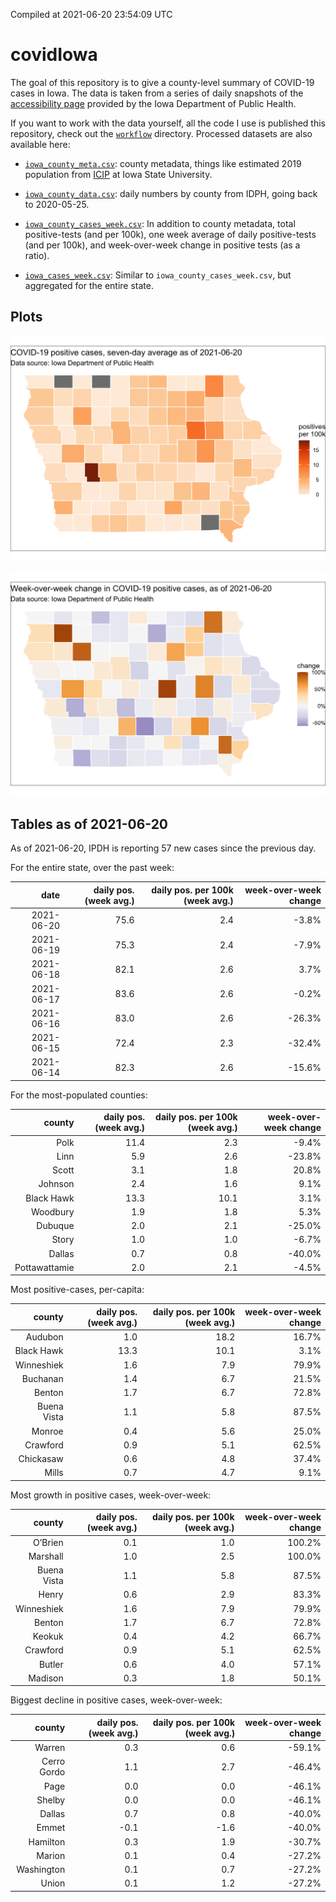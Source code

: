 Compiled at 2021-06-20 23:54:09 UTC

<!-- README.md is generated from README.Rmd. Please edit that file -->

# covidIowa

<!-- badges: start -->

<!-- badges: end -->

The goal of this repository is to give a county-level summary of
COVID-19 cases in Iowa. The data is taken from a series of daily
snapshots of the [accessibility
page](https://coronavirus.iowa.gov/pages/access) provided by the Iowa
Department of Public Health.

If you want to work with the data yourself, all the code I use is
published this repository, check out the [`workflow`](workflow)
directory. Processed datasets are also available here:

  - [`iowa_county_meta.csv`](https://raw.githubusercontent.com/ijlyttle/covidIowa/master/workflow/data/99-publish/iowa_county_meta.csv):
    county metadata, things like estimated 2019 population from
    [ICIP](https://www.icip.iastate.edu/tables/population/counties-estimates)
    at Iowa State University.

  - [`iowa_county_data.csv`](https://raw.githubusercontent.com/ijlyttle/covidIowa/master/workflow/data/99-publish/iowa_county_data.csv):
    daily numbers by county from IDPH, going back to 2020-05-25.

  - [`iowa_county_cases_week.csv`](https://raw.githubusercontent.com/ijlyttle/covidIowa/master/workflow/data/99-publish/iowa_county_data.csv):
    In addition to county metadata, total positive-tests (and per 100k),
    one week average of daily positive-tests (and per 100k), and
    week-over-week change in positive tests (as a ratio).

  - [`iowa_cases_week.csv`](https://raw.githubusercontent.com/ijlyttle/covidIowa/master/workflow/data/99-publish/iowa_cases_week.csv):
    Similar to `iowa_county_cases_week.csv`, but aggregated for the
    entire state.

## Plots

![](workflow/data/99-publish/iowa_cases.png)

![](workflow/data/99-publish/iowa_change.png)

## Tables as of 2021-06-20

As of 2021-06-20, IPDH is reporting 57 new cases since the previous day.

For the entire state, over the past week:

|       date | daily pos. (week avg.) | daily pos. per 100k (week avg.) | week-over-week change |
| ---------: | ---------------------: | ------------------------------: | --------------------: |
| 2021-06-20 |                   75.6 |                             2.4 |                \-3.8% |
| 2021-06-19 |                   75.3 |                             2.4 |                \-7.9% |
| 2021-06-18 |                   82.1 |                             2.6 |                  3.7% |
| 2021-06-17 |                   83.6 |                             2.6 |                \-0.2% |
| 2021-06-16 |                   83.0 |                             2.6 |               \-26.3% |
| 2021-06-15 |                   72.4 |                             2.3 |               \-32.4% |
| 2021-06-14 |                   82.3 |                             2.6 |               \-15.6% |

For the most-populated counties:

|        county | daily pos. (week avg.) | daily pos. per 100k (week avg.) | week-over-week change |
| ------------: | ---------------------: | ------------------------------: | --------------------: |
|          Polk |                   11.4 |                             2.3 |                \-9.4% |
|          Linn |                    5.9 |                             2.6 |               \-23.8% |
|         Scott |                    3.1 |                             1.8 |                 20.8% |
|       Johnson |                    2.4 |                             1.6 |                  9.1% |
|    Black Hawk |                   13.3 |                            10.1 |                  3.1% |
|      Woodbury |                    1.9 |                             1.8 |                  5.3% |
|       Dubuque |                    2.0 |                             2.1 |               \-25.0% |
|         Story |                    1.0 |                             1.0 |                \-6.7% |
|        Dallas |                    0.7 |                             0.8 |               \-40.0% |
| Pottawattamie |                    2.0 |                             2.1 |                \-4.5% |

Most positive-cases, per-capita:

|      county | daily pos. (week avg.) | daily pos. per 100k (week avg.) | week-over-week change |
| ----------: | ---------------------: | ------------------------------: | --------------------: |
|     Audubon |                    1.0 |                            18.2 |                 16.7% |
|  Black Hawk |                   13.3 |                            10.1 |                  3.1% |
|  Winneshiek |                    1.6 |                             7.9 |                 79.9% |
|    Buchanan |                    1.4 |                             6.7 |                 21.5% |
|      Benton |                    1.7 |                             6.7 |                 72.8% |
| Buena Vista |                    1.1 |                             5.8 |                 87.5% |
|      Monroe |                    0.4 |                             5.6 |                 25.0% |
|    Crawford |                    0.9 |                             5.1 |                 62.5% |
|   Chickasaw |                    0.6 |                             4.8 |                 37.4% |
|       Mills |                    0.7 |                             4.7 |                  9.1% |

Most growth in positive cases, week-over-week:

|      county | daily pos. (week avg.) | daily pos. per 100k (week avg.) | week-over-week change |
| ----------: | ---------------------: | ------------------------------: | --------------------: |
|     O’Brien |                    0.1 |                             1.0 |                100.2% |
|    Marshall |                    1.0 |                             2.5 |                100.0% |
| Buena Vista |                    1.1 |                             5.8 |                 87.5% |
|       Henry |                    0.6 |                             2.9 |                 83.3% |
|  Winneshiek |                    1.6 |                             7.9 |                 79.9% |
|      Benton |                    1.7 |                             6.7 |                 72.8% |
|      Keokuk |                    0.4 |                             4.2 |                 66.7% |
|    Crawford |                    0.9 |                             5.1 |                 62.5% |
|      Butler |                    0.6 |                             4.0 |                 57.1% |
|     Madison |                    0.3 |                             1.8 |                 50.1% |

Biggest decline in positive cases, week-over-week:

|      county | daily pos. (week avg.) | daily pos. per 100k (week avg.) | week-over-week change |
| ----------: | ---------------------: | ------------------------------: | --------------------: |
|      Warren |                    0.3 |                             0.6 |               \-59.1% |
| Cerro Gordo |                    1.1 |                             2.7 |               \-46.4% |
|        Page |                    0.0 |                             0.0 |               \-46.1% |
|      Shelby |                    0.0 |                             0.0 |               \-46.1% |
|      Dallas |                    0.7 |                             0.8 |               \-40.0% |
|       Emmet |                  \-0.1 |                           \-1.6 |               \-40.0% |
|    Hamilton |                    0.3 |                             1.9 |               \-30.7% |
|      Marion |                    0.1 |                             0.4 |               \-27.2% |
|  Washington |                    0.1 |                             0.7 |               \-27.2% |
|       Union |                    0.1 |                             1.2 |               \-27.2% |
